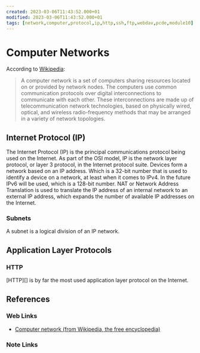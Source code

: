 ```yaml
---
created: 2023-03-06T11:43:52.000+01
modified: 2023-03-06T11:43:52.000+01
tags: [network,computer,protocol,ip,http,ssh,ftp,webdav,pcde,module10]
---
```

# Computer Networks

According to [Wikipedia][computer-nets-wiki]:

>A computer network is a set of computers sharing resources located on or
>provided by network nodes.
>The computers use common communication protocols over
>digital interconnections to communicate with each other.
>These interconnections are made up of telecommunication network technologies,
>based on physically wired, optical, and wireless radio-frequency methods that
>may be arranged in a variety of network topologies.

## Internet Protocol (IP)

The Internet Protocol (IP) is the principal communications protocol being used on
the Internet.
As part of the OSI model, IP is the network layer protocol,
or layer 3 protocol, in the Internet protocol suite.
Devices form a network based on an IP address.
Which is a 32-bit number that is used to identify a device on a network,
at least when it comes to IPv4.
In the future IPv6 will be used, which is a 128-bit number.
NAT or Network Address Translation is used to translate the IP address of an
internal network to an external IP address, which expands the number of
available IP addresses on the Internet.

### Subnets

A subnet is a logical division of an IP network.

## Application Layer Protocols

### HTTP

[HTTP][] is by far the most used application layer protocol on the Internet.

## References

### Web Links

* [Computer network (from Wikipedia, the free encyclopedia)][computer-nets-wiki]

<!-- Hidden References -->
[computer-nets-wiki]: https://en.wikipedia.org/wiki/Computer_network "Computer network (from Wikipedia, the free encyclopedia)"

### Note Links

<!-- Hidden References -->
